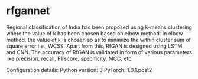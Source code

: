 # rfgannet
Regional classification of India has been proposed using k-means clustering where the value of k has been chosen based on elbow method. In elbow method, the value of k is chosen so as to minimize the within cluster sum of square error i.e., WCSS. Apart from this, RfGAN is designed using LSTM and CNN. The accuracy of RfGAN is validated in form of various parameters like precision, recall, F1 score, specificity, MCC, etc. 

Configuration details:
Python version: 3 
PyTorch: 1.0.1.post2
